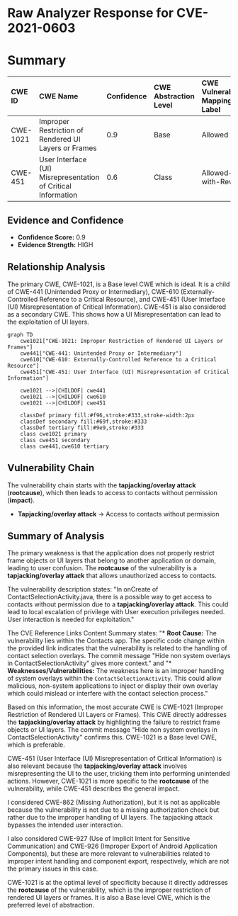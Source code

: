 # Raw Analyzer Response for CVE-2021-0603

# Summary
| CWE ID  | CWE Name                                                 | Confidence | CWE Abstraction Level | CWE Vulnerability Mapping Label | CWE-Vulnerability Mapping Notes |
| :-------- | :------------------------------------------------------- | :--------- | :---------------------- | :------------------------------ | :------------------------------ |
| CWE-1021 | Improper Restriction of Rendered UI Layers or Frames  | 0.9        | Base                    | Allowed                         | Primary CWE                     |
| CWE-451 | User Interface (UI) Misrepresentation of Critical Information | 0.6        | Class                     | Allowed-with-Review            | Secondary CWE                    |

## Evidence and Confidence

*   **Confidence Score:** 0.9
*   **Evidence Strength:** HIGH

## Relationship Analysis
The primary CWE, CWE-1021, is a Base level CWE which is ideal. It is a child of CWE-441 (Unintended Proxy or Intermediary), CWE-610 (Externally-Controlled Reference to a Critical Resource), and CWE-451 (User Interface (UI) Misrepresentation of Critical Information). CWE-451 is also considered as a secondary CWE. This shows how a UI Misrepresentation can lead to the exploitation of UI layers.

```mermaid
graph TD
    cwe1021["CWE-1021: Improper Restriction of Rendered UI Layers or Frames"]
    cwe441["CWE-441: Unintended Proxy or Intermediary"]
    cwe610["CWE-610: Externally-Controlled Reference to a Critical Resource"]
    cwe451["CWE-451: User Interface (UI) Misrepresentation of Critical Information"]
    
    cwe1021 -->|CHILDOF| cwe441
    cwe1021 -->|CHILDOF| cwe610
    cwe1021 -->|CHILDOF| cwe451
    
    classDef primary fill:#f96,stroke:#333,stroke-width:2px
    classDef secondary fill:#69f,stroke:#333
    classDef tertiary fill:#9e9,stroke:#333
    class cwe1021 primary
    class cwe451 secondary
    class cwe441,cwe610 tertiary
```

## Vulnerability Chain
The vulnerability chain starts with the **tapjacking/overlay attack** (**rootcause**), which then leads to access to contacts without permission (**impact**).
- **Tapjacking/overlay attack** -> Access to contacts without permission

## Summary of Analysis
The primary weakness is that the application does not properly restrict frame objects or UI layers that belong to another application or domain, leading to user confusion.
The **rootcause** of the vulnerability is a **tapjacking/overlay attack** that allows unauthorized access to contacts.

The vulnerability description states: "In onCreate of ContactSelectionActivity.java, there is a possible way to get access to contacts without permission due to a **tapjacking/overlay attack**. This could lead to local escalation of privilege with User execution privileges needed. User interaction is needed for exploitation."

The CVE Reference Links Content Summary states: "*   **Root Cause:** The vulnerability lies within the Contacts app. The specific code change within the provided link indicates that the vulnerability is related to the handling of contact selection overlays. The commit message "Hide non system overlays in ContactSelectionActivity" gives more context." and "*   **Weaknesses/Vulnerabilities:** The weakness here is an improper handling of system overlays within the `ContactSelectionActivity`. This could allow malicious, non-system applications to inject or display their own overlay which could mislead or interfere with the contact selection process."

Based on this information, the most accurate CWE is CWE-1021 (Improper Restriction of Rendered UI Layers or Frames). This CWE directly addresses the **tapjacking/overlay attack** by highlighting the failure to restrict frame objects or UI layers. The commit message "Hide non system overlays in ContactSelectionActivity" confirms this. CWE-1021 is a Base level CWE, which is preferable.

CWE-451 (User Interface (UI) Misrepresentation of Critical Information) is also relevant because the **tapjacking/overlay attack** involves misrepresenting the UI to the user, tricking them into performing unintended actions. However, CWE-1021 is more specific to the **rootcause** of the vulnerability, while CWE-451 describes the general impact.

I considered CWE-862 (Missing Authorization), but it is not as applicable because the vulnerability is not due to a missing authorization check but rather due to the improper handling of UI layers. The tapjacking attack bypasses the intended user interaction.

I also considered CWE-927 (Use of Implicit Intent for Sensitive Communication) and CWE-926 (Improper Export of Android Application Components), but these are more relevant to vulnerabilities related to improper intent handling and component export, respectively, which are not the primary issues in this case.

CWE-1021 is at the optimal level of specificity because it directly addresses the **rootcause** of the vulnerability, which is the improper restriction of rendered UI layers or frames. It is also a Base level CWE, which is the preferred level of abstraction.